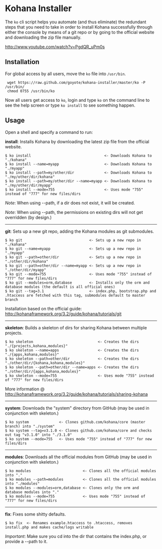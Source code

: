 # Kohana Installer

The `ko` cli script helps you automate (and thus eliminate) the redundant steps that you need to take in order to install Kohana successfully through either the console by means of a git repo or by going to the official website and downloading the zip file manually.

http://www.youtube.com/watch?v=PgdQR_uPm0s

## Installation

For global access by all users, move the `ko` file into `/usr/bin`.

     wget https://raw.github.com/goyote/kohana-installer/master/ko -P /usr/bin/
     chmod 0755 /usr/bin/ko

Now all users get access to `ko`, login and type `ko` on the command line to see the help screen or type `ko install` to see something happen.

## Usage

Open a shell and specify a command to run:

**install**: Installs Kohana by downloading the latest zip file from the official website.

    $ ko install                                  <- Downloads Kohana to "./kohana"
    $ ko install --name=myapp                     <- Downloads Kohana to "./myapp"
    $ ko install --path=my/other/dir              <- Downloads Kohana to "./my/other/dir/kohana"
    $ ko install --path=my/other/dir --name=myapp <- Downloads Kohana to "./my/other/dir/myapp"
    $ ko install --mode=755                       <- Uses mode "755" instead of "777" for new files/dirs

*Note*: When using --path, if a dir does not exist, it will be created.

*Note*: When using --path, the permissions on existing dirs will not get overridden (by design.)

***

**git**: Sets up a new git repo, adding the Kohana modules as git submodules.

    $ ko git                               <- Sets up a new repo in "./kohana"
    $ ko git --name=myapp                  <- Sets up a new repo in "./myapp"
    $ ko git --path=other/dir              <- Sets up a new repo in "./other/dir/kohana"
    $ ko git --path=other/dir --name=myapp <- Sets up a new repo in "./other/dir/myapp"
    $ ko git --mode=755                    <- Uses mode "755" instead of "777" for new files/dirs
    $ ko git --modules=orm,database        <- Installs only the orm and database modules (the default is all official ones)
    $ ko git --tag=3.1                     <- index.php, bootstrap.php and .htaccess are fetched with this tag, submodules default to master branch

Installation based on the official guide: http://kohanaframework.org/3.2/guide/kohana/tutorials/git

***

**skeleton**: Builds a skeleton of dirs for sharing Kohana between multiple projects.

    $ ko skeleton                              <- Creates the dirs "./{projects,kohana,modules}"
    $ ko skeleton --name=apps                  <- Creates the dirs "./{apps,kohana,modules}"
    $ ko skeleton --path=other/dir             <- Creates the dirs "./other/dir/{kohana,kohana,modules}"
    $ ko skeleton --path=other/dir --name=apps <- Creates the dirs "./other/dir/{apps,kohana,modules}"
    $ ko skeleton --mode=755                   <- Uses mode "755" instead of "777" for new files/dirs

More information @ http://kohanaframework.org/3.2/guide/kohana/tutorials/sharing-kohana

***

**system**: Downloads the "system" directory from GitHub (may be used in conjunction with skeleton.)

    $ ko system              <- Clones github.com/kohana/core (master branch) into "./system"
    $ ko system --tag=v3.1.0 <- Clones github.com/kohana/core and checks out tag "v3.1.0" into "./3.1.0"
    $ ko system --mode=755   <- Uses mode "755" instead of "777" for new files/dirs

***

**modules**: Downloads all the official modules from GitHub (may be used in conjunction with skeleton.)

    $ ko modules                        <- Clones all the official modules into "."
    $ ko modules --path=modules         <- Clones all the official modules into "./modules"
    $ ko modules --modules=orm,database <- Clones only the orm and database modules into "."
    $ ko modules --mode=755             <- Uses mode "755" instead of "777" for new files/dirs

***

**fix**: Fixes some shitty defaults.

    $ ko fix  <- Renames example.htaccess to .htaccess, removes install.php and makes cache/logs writable

*Important*: Make sure you cd into the dir that contains the index.php, or provide a --path to it.

